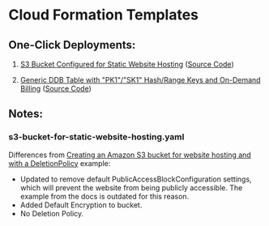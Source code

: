 # Cloud Formation Templates

## One-Click Deployments:

1. [S3 Bucket Configured for Static Website Hosting](https://console.aws.amazon.com/cloudformation/home?region=us-east-1#/stacks/new?stackName=staticwebhostbucket&templateURL=https://002-cf-templates.s3.amazonaws.com/s3-bucket-for-static-website-hosting.yaml) ([Source Code](https://github.com/jamesshapiro/cloud-formation-templates/blob/master/s3-bucket-for-static-website-hosting.yaml))

1. [Generic DDB Table with "PK1"/"SK1" Hash/Range Keys and On-Demand Billing](https://console.aws.amazon.com/cloudformation/home?region=us-east-1#/stacks/new?stackName=genericDDBTable&templateURL=https://002-cf-templates.s3.amazonaws.com/generic-dynamodb-table.yaml) ([Source Code](https://github.com/jamesshapiro/cloud-formation-templates/blob/master/generic-dynamodb-table.yaml))

## Notes:

### s3-bucket-for-static-website-hosting.yaml

Differences from [Creating an Amazon S3 bucket for website hosting and with a DeletionPolicy](https://docs.aws.amazon.com/AWSCloudFormation/latest/UserGuide/quickref-s3.html) example:

- Updated to remove default PublicAccessBlockConfiguration settings, which will prevent the website from being publicly accessible. The example from the docs is outdated for this reason.
- Added Default Encryption to bucket.
- No Deletion Policy.